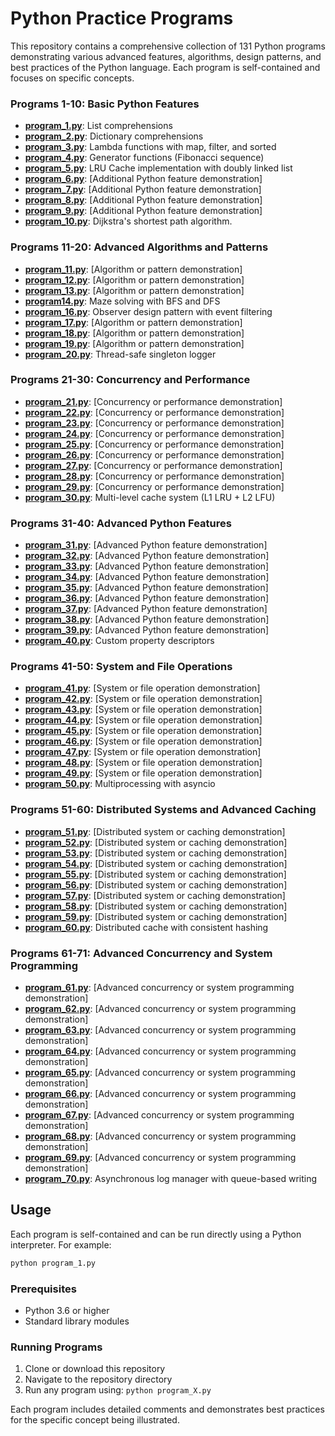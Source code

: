 # Python Practice Programs

This repository contains a comprehensive collection of 131 Python programs demonstrating various advanced features, algorithms, design patterns, and best practices of the Python language. Each program is self-contained and focuses on specific concepts.

### Programs 1-10: Basic Python Features
*   **[program_1.py](program_1.py)**: List comprehensions
*   **[program_2.py](program_2.py)**: Dictionary comprehensions
*   **[program_3.py](program_3.py)**: Lambda functions with map, filter, and sorted
*   **[program_4.py](program_4.py)**: Generator functions (Fibonacci sequence)
*   **[program_5.py](program_5.py)**: LRU Cache implementation with doubly linked list
*   **[program_6.py](program_6.py)**: [Additional Python feature demonstration]
*   **[program_7.py](program_7.py)**: [Additional Python feature demonstration]
*   **[program_8.py](program_8.py)**: [Additional Python feature demonstration]
*   **[program_9.py](program_9.py)**: [Additional Python feature demonstration]
*   **[program_10.py](program_10.py)**: Dijkstra's shortest path algorithm.

### Programs 11-20: Advanced Algorithms and Patterns
*   **[program_11.py](program_11.py)**: [Algorithm or pattern demonstration]
*   **[program_12.py](program_12.py)**: [Algorithm or pattern demonstration]
*   **[program_13.py](program_13.py)**: [Algorithm or pattern demonstration]
*   **[program14.py](program14.py)**: Maze solving with BFS and DFS
*   **[program_16.py](program_16.py)**: Observer design pattern with event filtering
*   **[program_17.py](program_17.py)**: [Algorithm or pattern demonstration]
*   **[program_18.py](program_18.py)**: [Algorithm or pattern demonstration]
*   **[program_19.py](program_19.py)**: [Algorithm or pattern demonstration]
*   **[program_20.py](program_20.py)**: Thread-safe singleton logger

### Programs 21-30: Concurrency and Performance
*   **[program_21.py](program_21.py)**: [Concurrency or performance demonstration]
*   **[program_22.py](program_22.py)**: [Concurrency or performance demonstration]
*   **[program_23.py](program_23.py)**: [Concurrency or performance demonstration]
*   **[program_24.py](program_24.py)**: [Concurrency or performance demonstration]
*   **[program_25.py](program_25.py)**: [Concurrency or performance demonstration]
*   **[program_26.py](program_26.py)**: [Concurrency or performance demonstration]
*   **[program_27.py](program_27.py)**: [Concurrency or performance demonstration]
*   **[program_28.py](program_28.py)**: [Concurrency or performance demonstration]
*   **[program_29.py](program_29.py)**: [Concurrency or performance demonstration]
*   **[program_30.py](program_30.py)**: Multi-level cache system (L1 LRU + L2 LFU)

### Programs 31-40: Advanced Python Features
*   **[program_31.py](program_31.py)**: [Advanced Python feature demonstration]
*   **[program_32.py](program_32.py)**: [Advanced Python feature demonstration]
*   **[program_33.py](program_33.py)**: [Advanced Python feature demonstration]
*   **[program_34.py](program_34.py)**: [Advanced Python feature demonstration]
*   **[program_35.py](program_35.py)**: [Advanced Python feature demonstration]
*   **[program_36.py](program_36.py)**: [Advanced Python feature demonstration]
*   **[program_37.py](program_37.py)**: [Advanced Python feature demonstration]
*   **[program_38.py](program_38.py)**: [Advanced Python feature demonstration]
*   **[program_39.py](program_39.py)**: [Advanced Python feature demonstration]
*   **[program_40.py](program_40.py)**: Custom property descriptors

### Programs 41-50: System and File Operations
*   **[program_41.py](program_41.py)**: [System or file operation demonstration]
*   **[program_42.py](program_42.py)**: [System or file operation demonstration]
*   **[program_43.py](program_43.py)**: [System or file operation demonstration]
*   **[program_44.py](program_44.py)**: [System or file operation demonstration]
*   **[program_45.py](program_45.py)**: [System or file operation demonstration]
*   **[program_46.py](program_46.py)**: [System or file operation demonstration]
*   **[program_47.py](program_47.py)**: [System or file operation demonstration]
*   **[program_48.py](program_48.py)**: [System or file operation demonstration]
*   **[program_49.py](program_49.py)**: [System or file operation demonstration]
*   **[program_50.py](program_50.py)**: Multiprocessing with asyncio

### Programs 51-60: Distributed Systems and Advanced Caching
*   **[program_51.py](program_51.py)**: [Distributed system or caching demonstration]
*   **[program_52.py](program_52.py)**: [Distributed system or caching demonstration]
*   **[program_53.py](program_53.py)**: [Distributed system or caching demonstration]
*   **[program_54.py](program_54.py)**: [Distributed system or caching demonstration]
*   **[program_55.py](program_55.py)**: [Distributed system or caching demonstration]
*   **[program_56.py](program_56.py)**: [Distributed system or caching demonstration]
*   **[program_57.py](program_57.py)**: [Distributed system or caching demonstration]
*   **[program_58.py](program_58.py)**: [Distributed system or caching demonstration]
*   **[program_59.py](program_59.py)**: [Distributed system or caching demonstration]
*   **[program_60.py](program_60.py)**: Distributed cache with consistent hashing

### Programs 61-71: Advanced Concurrency and System Programming
*   **[program_61.py](program_61.py)**: [Advanced concurrency or system programming demonstration]
*   **[program_62.py](program_62.py)**: [Advanced concurrency or system programming demonstration]
*   **[program_63.py](program_63.py)**: [Advanced concurrency or system programming demonstration]
*   **[program_64.py](program_64.py)**: [Advanced concurrency or system programming demonstration]
*   **[program_65.py](program_65.py)**: [Advanced concurrency or system programming demonstration]
*   **[program_66.py](program_66.py)**: [Advanced concurrency or system programming demonstration]
*   **[program_67.py](program_67.py)**: [Advanced concurrency or system programming demonstration]
*   **[program_68.py](program_68.py)**: [Advanced concurrency or system programming demonstration]
*   **[program_69.py](program_69.py)**: [Advanced concurrency or system programming demonstration]
*   **[program_70.py](program_70.py)**: Asynchronous log manager with queue-based writing

## Usage

Each program is self-contained and can be run directly using a Python interpreter. For example:

```bash
python program_1.py
```

### Prerequisites

- Python 3.6 or higher
- Standard library modules 

### Running Programs

1. Clone or download this repository
2. Navigate to the repository directory
3. Run any program using: `python program_X.py`

Each program includes detailed comments and demonstrates best practices for the specific concept being illustrated.
